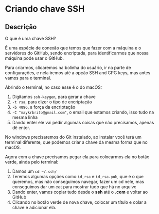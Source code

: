 # Criando chave SSH

## Descrição

O que é uma chave SSH?

É uma espécie de conexão que temos que fazer com a máquina e o servidores do GitHub, sendo encriptada, para identificarmos que nossa máquina pode usar o GitHub.

Para criarmos, clicaremos na bolinha do usuário, ir na parte de configurações, e nela iremos até a opção SSH and GPG keys, mas antes vamos para o terminal.

Abrindo o terminal, no caso esse é o do macOS:

1. Digitamos `ssh-keygen`, para gerar a chave
2. `-t rsa`, para dizer o tipo de encriptação
3. `-b 4096`, a força da encriptação
4. `-C "maykrbrito@gmail.com"`, o email que estamos criando, isso tudo na mesma linha
5. Dando enter ele vai pedir algumas coisas que não precisamos, apenas dê enter.

No windows precisaremos do Git instalado, ao instalar você terá um terminal diferente, que podemos criar a chave da mesma forma que no macOS.

Agora com a chave precisamos pegar ela para colocarmos ela no botão verde, ainda pelo terminal:

1. Damos um `cd ~/.ssh/`
2. Teremos algumas opções como `id_rsa` e `id_rsa.pub`, que é o que queremos, mas não conseguimos navegar, fazer um cd nele, mas conseguimos dar um cat para mostrar tudo que há no arquivo
3. Dando enter, vamos copiar tudo desde o **ssh** até o **.com** e voltar ao GitHub
4. Clicando no botão verde de nova chave, colocar um título e colar a chave e adicionar ela.

